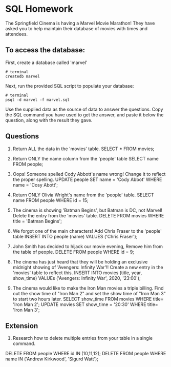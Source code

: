 # SQL Homework

The Springfield Cinema is having a Marvel Movie Marathon! They have asked you to help maintain their database of movies with times and attendees.

## To access the database:

First, create a database called 'marvel'

```
# terminal
createdb marvel
```

Next, run the provided SQL script to populate your database:

```
# terminal
psql -d marvel -f marvel.sql
```

Use the supplied data as the source of data to answer the questions. Copy the SQL command you have used to get the answer, and paste it below the question, along with the result they gave.

## Questions

1.  Return ALL the data in the 'movies' table.
SELECT * FROM movies;

2.  Return ONLY the name column from the 'people' table
SELECT name FROM people;

3.  Oops! Someone spelled Cody Abbott's name wrong! Change it to reflect the proper spelling.
UPDATE people SET name = 'Cody Abbot' WHERE name =  'Cosy Abott';

4.  Return ONLY Olivia Wright's name from the 'people' table.
SELECT name FROM people WHERE id = 15;

5.  The cinema is showing 'Batman Begins', but Batman is DC, not Marvel! Delete the entry from the 'movies' table.
DELETE FROM movies WHERE title = 'Batman Begins';

6.  We forgot one of the main characters! Add Chris Fraser to the 'people' table
INSERT INTO people (name) VALUES ('Chris Fraser');

7.  John Smith has decided to hijack our movie evening, Remove him from the table of people.
DELETE FROM people WHERE id = 9;

8.  The cinema has just heard that they will be holding an exclusive midnight showing of 'Avengers: Infinity War'!! Create a new entry in the 'movies' table to reflect this.
INSERT INTO movies (title, year, show_time) VALUEs ('Avengers: Infinity War', 2020, '23:00');

9.  The cinema would like to make the Iron Man movies a triple billing. Find out the show time of "Iron Man 2" and set the show time of "Iron Man 3" to start two hours later.
SELECT show_time FROM movies WHERE title= 'Iron Man 2';
UPDATE movies SET show_time = '20:30' WHERE title= 'Iron Man 3';


## Extension

1.  Research how to delete multiple entries from your table in a single command.

DELETE FROM people WHERE id IN (10,11,12);
DELETE FROM people WHERE name IN ('Andrew Kirkwood', 'Sigurd Watt');
